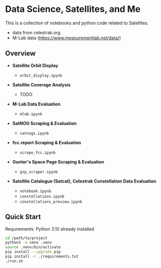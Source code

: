 # Data Science, Satellites, and Me

This is a collection of notebooks and python code related to Satellites.

- data from celestrak.org
- M-Lab data (https://www.measurementlab.net/data/)

## Overview

- **Satellite Orbit Display**
	- `orbit_display.ipynb`

- **Satellite Coverage Analysis**
	- TODO

- **M-Lab Data Evaluation**
	- `mlab.ipynb`

- **SatNOG Scraping & Evaluation**
	- `satnogs.ipynb`

- **fcc.report Scraping & Evaluation**
	- `scrape_fcc.ipynb`

- **Gunter's Space Page Scraping & Evaluation**
	- `gsp_scraper.ipynb`

- **Satellite Catalogue (Satcat), Celestrak Constellation Data Evaluation**
	- `notebook.ipynb`
	- `constellations.ipynb`
	- `constellations_preview.ipynb`

## Quick Start

Requirements: Python 3.10 already installed

```bash
cd /path/to/project
python3 -m venv .venv
source .venv/bin/activate
pip install --upgrade pip
pip install -r ./requirements.txt
./run.sh
```
